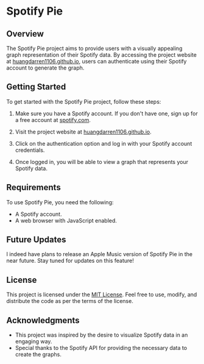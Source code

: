 # Spotify Pie

## Overview
The Spotify Pie project aims to provide users with a visually appealing graph representation of their Spotify data. By accessing the project website at [huangdarren1106.github.io](https://huangdarren1106.github.io), users can authenticate using their Spotify account to generate the graph.

## Getting Started
To get started with the Spotify Pie project, follow these steps:

1. Make sure you have a Spotify account. If you don't have one, sign up for a free account at [spotify.com](https://www.spotify.com).

2. Visit the project website at [huangdarren1106.github.io](https://huangdarren1106.github.io).

3. Click on the authentication option and log in with your Spotify account credentials.

4. Once logged in, you will be able to view a graph that represents your Spotify data.

## Requirements
To use Spotify Pie, you need the following:

- A Spotify account.
- A web browser with JavaScript enabled.

## Future Updates
I indeed have plans to release an Apple Music version of Spotify Pie in the near future. Stay tuned for updates on this feature!

## License
This project is licensed under the [MIT License](LICENSE.txt). Feel free to use, modify, and distribute the code as per the terms of the license.

## Acknowledgments
- This project was inspired by the desire to visualize Spotify data in an engaging way.
- Special thanks to the Spotify API for providing the necessary data to create the graphs.

